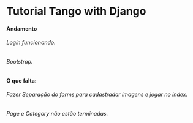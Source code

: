 # Tutorial Tango with Django

#### Andamento

###### Login funcionando.
###### Bootstrap.

#### O que falta:
###### Fazer Separação do forms para cadastradar imagens e jogar no index.
###### Page e Category não estão terminadas.
